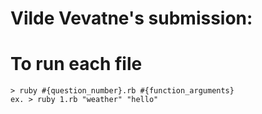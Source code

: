# Vilde Vevatne's submission:

# To run each file
	> ruby #{question_number}.rb #{function_arguments}
	ex. > ruby 1.rb "weather" "hello"

